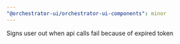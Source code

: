 ```yaml
---
"@orchestrator-ui/orchestrator-ui-components": minor
---
```


Signs user out when api calls fail because of expired token
